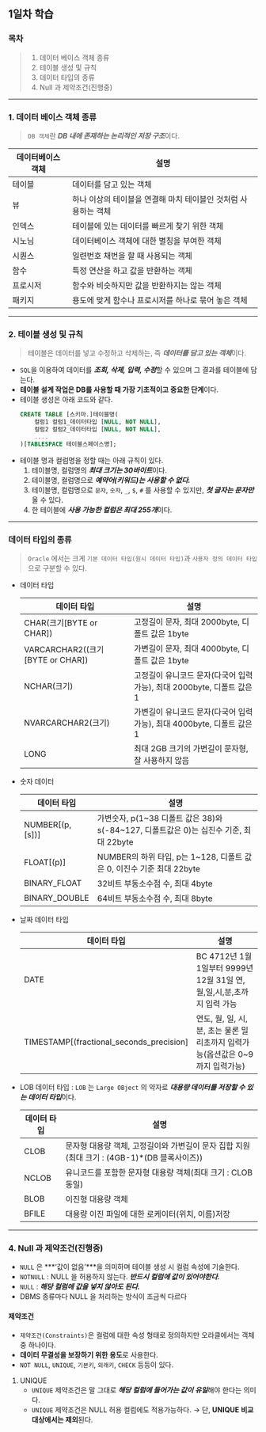 ## 1일차 학습

### 목차
> 1. 데이터 베이스 객체 종류
> 2. 테이블 생성 및 규칙
> 3. 데이터 타입의 종류
> 4. Null 과 제약조건(진행중)
---
### 1. 데이터 베이스 객체 종류
> `DB 객체`란 ***DB 내에 존재하는 논리적인 저장 구조***이다.

| 데이터베이스 객체 | 설명 |
| --- | --- |
| 테이블 | 데이터를 담고 있는 객체 |
| 뷰 | 하나 이상의 테이블을 연결해 마치 테이블인 것처럼 사용하는 객체 |
| 인덱스 | 테이블에 있는 데이터를 빠르게 찾기 위한 객체 |
| 시노님 | 데이터베이스 객체에 대한 별칭을 부여한 객체 |
| 시퀀스 | 일련번호 채번을 할 때 사용되는 객체 |
| 함수 | 특정 연산을 하고 값을 반환하는 객체 |
| 프로시저 | 함수와 비슷하지만 값을 반환하지는 않는 객체 |
| 패키지 | 용도에 맞게 함수나 프로시저를 하나로 묶어 놓은 객체 |
---
### 2. 테이블 생성 및 규칙
> 테이블은 데이터를 넣고 수정하고 삭제하는, 즉 ***데이터를 담고 있는 객체***이다.
- `SQL`을 이용하여 데이터를 ***조회, 삭제, 입력, 수정***할 수 있으며 그 결과를 테이블에 담는다.
- **테이블 설계 작업은 DB를 사용할 때 가장 기초적이고 중요한 단계**이다.
- 테이블 생성은 아래 코드와 같다.
    ```sql
    CREATE TABLE [스키마.]테이블명(
        컬럼1 컬럼1_데이터타입 [NULL, NOT NULL],
        컬럼2 컬럼2_데이터타입 [NULL, NOT NULL],
        ....
    )[TABLESPACE 테이블스페이스명];
    ```
- 테이블 명과 컬럼명을 정할 때는 아래 규칙이 있다.
  1. 테이블명, 컬럼명의 ***최대 크기는 30바이트***이다.
  2. 테이블명, 컬럼명으로 ***예약어(키워드)는 사용할 수 없다.***
  3. 테이블명, 컬럼명으로 `문자`, `숫자`, `_`, `$`, `#` 를 사용할 수 있지만, ***첫 글자는 문자만*** 올 수 있다.
  4. 한 테이블에 ***사용 가능한 컬럼은 최대 255개***이다.
---
### 데이터 타입의 종류
> `Oracle` 에서는 크게 `기본 데이터 타입(원시 데이터 타입)`과 `사용자 정의 데이터 타입`으로 구분할 수 있다.
- 데이터 타입

    | 데이터 타입                           | 설명 |
    |----------------------------------| --- |
    | CHAR(크기[BYTE or CHAR])           | 고정길이 문자, 최대 2000byte, 디폴트 값은 1byte |
    | VARCARCHAR2((크기[BYTE   or CHAR]) | 가변길이 문자, 최대 4000byte, 디폴트 값은 1byte |
    | NCHAR(크기)                        | 고정길이 유니코드 문자(다국어 입력 가능), 최대 2000byte, 디폴트 값은 1 |
    | NVARCARCHAR2(크기)                 | 가변길이 유니코드 문자(다국어 입력 가능), 최대 4000byte, 디폴트 값은1 |
    | LONG                             | 최대 2GB 크기의 가변길이 문자형, 잘 사용하지 않음 |
- 숫자 데이터

    | 데이터 타입 | 설명 |
    | --- | --- |
    | NUMBER[(p, [s])] | 가변숫자, p(1~38 디폴트 값은 38)와 s(-84~127, 디폴트값은 0)는 십진수 기준, 최대 22byte |
    | FLOAT[(p)] | NUMBER의 하위 타입, p는 1~128, 디폴트 값은 0, 이진수 기준 최대 22byte |
    | BINARY_FLOAT | 32비트 부동소수점 수, 최대 4byte |
    | BINARY_DOUBLE | 64비트 부동소수점 수, 최대 8byte |
- 날짜 데이터 타입

    | 데이터 타입 | 설명 |
    | --- | --- |
    | DATE | BC 4712년 1월 1일부터 9999년 12월 31일 연,월,일,시,분,초까지 입력 가능 |
    | TIMESTAMP[(fractional_seconds_precision] | 연도, 월, 일, 시, 분, 초는 물론 밀리초까지 입력가능(옵션값은 0~9까지 입력가능) |
- LOB 데이터 타입 : `LOB` 는 `Large OBject` 의 약자로 ***대용량 데이터를 저장할 수 있는 데이터 타입***이다.

    | 데이터 타입 | 설명 |
    | --- | --- |
    | CLOB | 문자형 대용량 객체, 고정길이와 가변길이 문자 집합 지원(최대 크기 : (4GB-1)*(DB 블록사이즈)) |
    | NCLOB | 유니코드를 포함한 문자형 대용량 객체(최대 크기 : CLOB 동일) |
    | BLOB | 이진형 대용량 객체 |
    | BFILE | 대용량 이진 파일에 대한 로케이터(위치, 이름)저장 |
---
### 4. Null 과 제약조건(진행중)
- `NULL` 은 ***‘값이 없음’***을 의미하며 테이블 생성 시 컬럼 속성에 기술한다.
- `NOTNULL` : NULL 을 허용하지 않는다. ***반드시 컬럼에 값이 있어야한다.***
- `NULL` : ***해당 컬럼에 값을 넣지 않아도 된다.***
- DBMS 종류마다 NULL 을 처리하는 방식이 조금씩 다르다

#### 제약조건
- `제약조건(Constraints)`은 컬럼에 대한 속성 형태로 정의하지만 오라클에서는 객체중 하나이다.
- **데이터 무결성을 보장하기 위한 용도**로 사용한다.
- `NOT NULL`, `UNIQUE`, `기본키`, `외래키`, `CHECK` 등등이 있다.

1. UNIQUE
   - `UNIQUE` 제약조건은 말 그대로 ***해당 컬럼에 들어가는 값이 유일***해야 한다는 의미다.
   - `UNIQUE` 제약조건은 NULL 허용 컬럼에도 적용가능하다. → 단, **UNIQUE 비교 대상에서는 제외**된다.